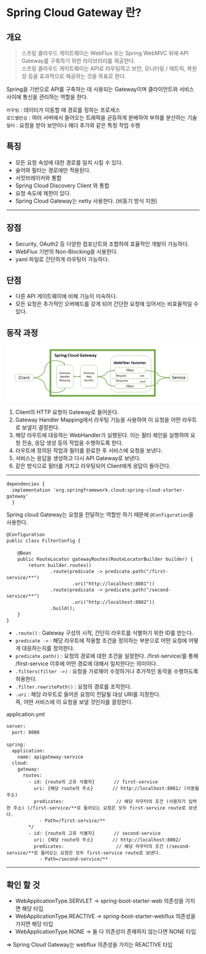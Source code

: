 # Spring Cloud Gateway 란?

## 개요

> 스프링 클라우드 게이트웨이는 WebFlux 또는 Spring WebMVC 위에 API Gateway를 구축하기 위한 라이브러리를 제공한다.\
스프링 클라우드 게이트웨이는 API로 라우팅하고 보안, 모니터링 / 매트릭, 복원성 등을 효과적으로 제공하는 것을 목표로 한다.

Spring을 기반으로 API를 구축하는 데 사용되는 Gateway이며 클라이언트와 서비스 사이에 통신을 관리하는 역할을 한다.

``라우팅`` : 데이터가 이동할 때 경로를 정하는 프로세스\
``로드밸런싱`` : 여러 서버에서 들어오는 트래픽을 균등하게 분배하여 부하를 분산하는 기술\
``필터`` : 요청을 받아 보안이나 헤더 추가와 같은 특정 작업 수행


## 특징
- 모든 요청 속성에 대한 경로를 일치 시킬 수 있다.
- 술어와 필터는 경로에만 적용된다.
- 서킷브레이커와 통합
- Spring Cloud Discovery Client 와 통합
- 요청 속도에 제한이 있다.
- Spring Cloud Gateway는 netty 사용한다. (비동기 방식 지원)
---

## 장점

- Security, OAuth2 등 다양한 컴포넌트와 조합하여 효율적인 개발이 가능하다.
- WebFlux 기반의 Non-Blocking을 사용한다. 
- yaml 파일로 간단하게 라우팅이 가능하다.

## 단점

- 다른 API 게이트웨이에 비해 기능이 미숙하다.
- 모든 요청은 추가적인 오버헤드를 갖게 되어 간단한 요청에 있어서는 비효율적일 수 있다.

## 동작 과정

![img.png](img.png)

1. Client의 HTTP 요청이 Gateway로 들어온다.
2. Gateway Handler Mapping에서 라우팅 기능을 사용하여 이 요청을 어떤 라우트로 보낼지 결정한다.
3. 해당 라우트에 대응하는 WebHandler가 실행된다. 이는 필터 체인을 실행하여 요청 전송, 응답 생성 등의 작업을 수행하도록 한다.
4. 라우트에 정의된 작업과 필터를 완료한 후 서비스에 요청을 보낸다.
5. 서비스는 응답을 생성하고 다시 API Gateway로 보낸다.
6. 같은 방식으로 필터를 거치고 라우팅되어 Client에게 응답이 돌아간다.

---

```
dependencies {
  implementation 'org.springframework.cloud:spring-cloud-starter-gateway'
  }
```

Spring cloud Gateway는 요청을 전달하는 역할만 하기 때문에 ``@Configuration``을 사용한다.

```
@Configuration
public class FilterConfig {

    @Bean
    public RouteLocator gatewayRoutes(RouteLocatorBuilder builder) {
        return builder.routes()
                .route(predicate -> predicate.path("/first-service/**")
                        .uri("http://localhost:8081"))
                .route(predicate -> predicate.path("/second-service/**")
                        .uri("http://localhost:8082"))
                .build();
    }
}

```

- ``.route()`` : Gateway 구성의 시작, 간단히 라우트를 식별하기 위한 ID를 받는다.
- ``predicate ->`` : 해당 라우트에 적용할 조건을 정의하는 부분으로 어떤 요청에 어떻게 대응하는지를 정의한다.
- ``predicate.path()`` : 요청의 경로에 대한 조건을 설정한다. /first-service/를 통해 /first-service 이후에 어떤 경로에 대해서 일치한다는 의미이다.
- ``.filters(filter ->)`` : 요청을 가로채어 수정하거나 추가적인 동작을 수행하도록 허용한다.
- ``.filter.rewritePath()`` : 요청의 경로를 조작한다. 
- ``.uri`` : 해당 라우트로 들어온 요청이 전달될 대상 URI를 지정한다.\
즉, 어떤 서비스에 이 요청을 보낼 것인지를 결정한다.

application.yml

```
server:
  port: 8000

spring:
  application:
    name: apigateway-service
  cloud:
    gateway:
      routes:
        - id: {route의 고유 식별자}		// first-service
          uri: {해당 route의 주소} 		// http://localhost:8081/ (이동될 주소)
          predicates:			        // 해당 라우터의 조건 (사용자가 입력한 주소) (/first-service/**로 들어오는 요청은 모두 first-service route로 보낸다.
            - Path=/first-service/**
        */
        - id: {route의 고유 식별자}		// second-service
          uri: {해당 route의 주소} 		// http://localhost:8082/
          predicates:			        // 해당 라우터의 조건 (/second-service/**로 들어오는 요청은 모두 first-service route로 보낸다.
            - Path=/second-service/**
```
---

## 확인 할 것

- WebApplicationType.SERVLET → spring-boot-starter-web 의존성을 가지면 해당 타입
- WebApplicationType.REACTIVE → spring-boot-starter-webflux 의존성을 가지면 해당 타입
- WebApplicationType.NONE → 둘 다 의존성이 존재하지 않는다면 NONE 타입

=> Spring Cloud Gateway는 webflux 의존성을 가지는 REACTIVE 타입
